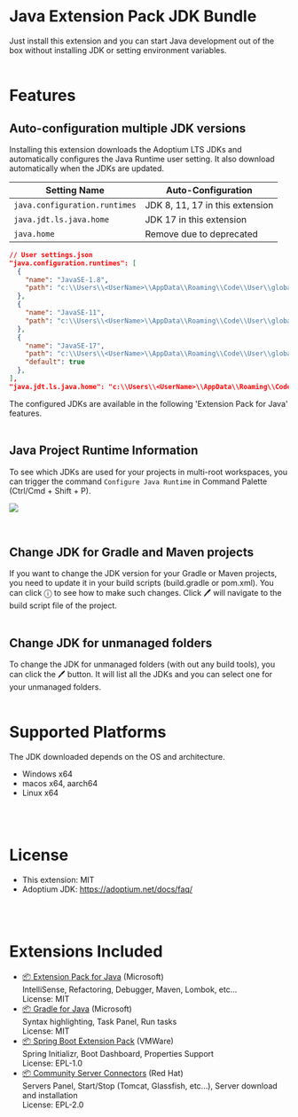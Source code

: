 # Java Extension Pack JDK Bundle

Just install this extension and you can start Java development out of the box without installing JDK or setting environment variables.
<br>
<br>

# Features

## Auto-configuration multiple JDK versions
Installing this extension downloads the Adoptium LTS JDKs and automatically configures the Java Runtime user setting. It also download automatically when the JDKs are updated.

|Setting Name|Auto-Configuration|
|---|---|
|`java.configuration.runtimes`|JDK 8, 11, 17 in this extension|
|`java.jdt.ls.java.home`|JDK 17 in this extension|
|`java.home`|Remove due to deprecated|

```json
// User settings.json
"java.configuration.runtimes": [
  {
    "name": "JavaSE-1.8",
    "path": "c:\\Users\\<UserName>\\AppData\\Roaming\\Code\\User\\globalStorage\\pleiades.java-extension-pack-jdk\\8"
  },
  {
    "name": "JavaSE-11",
    "path": "c:\\Users\\<UserName>\\AppData\\Roaming\\Code\\User\\globalStorage\\pleiades.java-extension-pack-jdk\\11"
  },
  {
    "name": "JavaSE-17",
    "path": "c:\\Users\\<UserName>\\AppData\\Roaming\\Code\\User\\globalStorage\\pleiades.java-extension-pack-jdk\\17",
    "default": true
  },
],
"java.jdt.ls.java.home": "c:\\Users\\<UserName>\\AppData\\Roaming\\Code\\User\\globalStorage\\pleiades.java-extension-pack-jdk\\17",
```

The configured JDKs are available in the following 'Extension Pack for Java' features.
<br>
<br>

## Java Project Runtime Information
To see which JDKs are used for your projects in multi-root workspaces, you can trigger the command `Configure Java Runtime` in Command Palette (Ctrl/Cmd + Shift + P).
<br>
<p><img src="https://code.visualstudio.com/assets/docs/java/java-project/configure-project-runtime.png" style="max-width:600px"></p>
<br>

## Change JDK for Gradle and Maven projects
If you want to change the JDK version for your Gradle or Maven projects, you need to update it in your build scripts (build.gradle or pom.xml). You can click ⓘ to see how to make such changes. Click 🖊 will navigate to the build script file of the project.
<br>
<br>

## Change JDK for unmanaged folders
To change the JDK for unmanaged folders (with out any build tools), you can click the 🖊 button. It will list all the JDKs and you can select one for your unmanaged folders.
<br>
<br>

# Supported Platforms
The JDK downloaded depends on the OS and architecture.
- Windows x64
- macos x64, aarch64
- Linux x64
<br>
<br>

# License
- This extension: MIT
- Adoptium JDK: https://adoptium.net/docs/faq/
<br>
<br>

# Extensions Included

- [📦 Extension Pack for Java](https://marketplace.visualstudio.com/items?itemName=vscjava.vscode-java-pack) (Microsoft)<br>
IntelliSense, Refactoring, Debugger, Maven, Lombok, etc...<br>
License: MIT
- [📦 Gradle for Java](https://marketplace.visualstudio.com/items?itemName=vscjava.vscode-gradle) (Microsoft)<br>
Syntax highlighting, Task Panel, Run tasks<br>
License: MIT
- [📦 Spring Boot Extension Pack](https://marketplace.visualstudio.com/items?itemName=vmware.vscode-boot-dev-pack) (VMWare)<br>
Spring Initializr, Boot Dashboard, Properties Support<br>
License: EPL-1.0
- [📦 Community Server Connectors](https://marketplace.visualstudio.com/items?itemName=redhat.vscode-community-server-connector) (Red Hat)<br>
Servers Panel, Start/Stop (Tomcat, Glassfish, etc...), Server download and installation<br>
License: EPL-2.0
